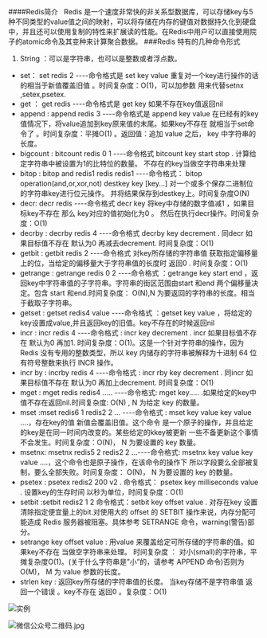 ####Redis简介
&nbsp;&nbsp;Redis 是一个速度非常快的非关系型数据库，可以存储key与5种不同类型的value值之间的映射，可以将存储在内存的键值对数据持久化到硬盘中，并且还可以使用复制的特性来扩展读的性能。在Redis中用户可以直接使用院子的atomic命令及其变种来计算聚合数据。
###Redis 特有的几种命令形式
1. String ：可以是字符串，也可以是整数或者浮点数。
- set： set redis 2   ----命令格式是 set key  value   重复对一个key进行操作的话的相当于新值覆盖旧值 。时间复杂度：O(1)，可以加参数 用来代替setnx ,setex,psetex.
- get ： get redis    ----命令格式是 get  key  如果不存在key值返回nil
- append : append redis  3  ----命令格式是 append key value  在已经有的key值情况下，将value追加到key原来值的末尾。如果key不存在 就相当于set命令了 。时间复杂度：平摊O(1) 。返回值：追加 value 之后， key 中字符串的长度。
- bigcount : bitcount redis 0 1 ----命令格式  bitcount key start stop . 计算给定字符串中被设置为1的比特位的数量。 不存在的key当做空字符串来处理 
- bitop :  bitop and redis1  redis redis1       ----命令格式： bitop operation(and,or,xor,not) destkey key [key...] 对一个或多个保存二进制位的字符串key进行位元操作。 并将结果保存到destkey上。时间复杂度O(N) 
- decr: decr redis ----命令格式  decr key 将key中存储的数字值减1 ，如果目标key不存在 那么 key对应的值初始化为0 。 然后在执行decr操作。时间复杂度：O(1)
- decrby : decrby redis 4 ----命令格式 decrby key decrement . 同decr 如果目标值不存在 默认为0  再减去decrement. 时间复杂度：O(1)
- getbit : getbit redis  2  ----命令格式 对key所存储的字符串值 获取指定偏移量上的位，当给定的偏移量大于字符串值的长度时 返回0 . 时间复杂度：O(1)
- getrange : getrange redis 0  2 ----命令格式 ：getrange key start end  ，返回key中字符串值的子字符串。字符串的街区范围由start 和end 两个偏移量决定。包含 start 和end.时间复杂度： O(N),N 为要返回的字符串的长度。相当于截取子字符串。
- getset : getset redis4 value  ----命令格式 ：getset key value  ，将给定的key设置成value,并且返回key的旧值。key不存在的时候返回nil
- incr : incr redis 4 ----命令格式 : incr key decrement . incr 如果目标值不存在 默认为0  再加1. 时间复杂度：O(1)。这是一个针对字符串的操作，因为 Redis 没有专用的整数类型，所以 key 内储存的字符串被解释为十进制 64 位有符号整数来执行 INCR 操作。
- incr by : incrby redis 4 ----命令格式 : incr rby key decrement . 同incr  如果目标值不存在 默认为0  再加上decrement. 时间复杂度：O(1)
- mget : mget redis redis4 ..... ----命令格式:  mget key..... .如果给定的key中值不存在返回nil.时间复杂度:
    O(N) , N 为给定 key 的数量。
- mset :mset redis6 1 redis2 2  ... ----命令格式 : mset key value  key value ....，存在key的值 新值会覆盖旧值。这个命令 是一个原子的操作，并且给定的key是在同一时间内改变的。某些给定的kkey被更新 一些不备更新这个事情不会发生。时间复杂度：O(N)， N 为要设置的 key 数量。
- msetnx: msetnx redis5 2 redis2 2 ...----命令格式:  msetnx key value  key value ....，这个命令也是原子操作，在该命令的操作下 所以字段要么全部被复制，要么全部失败。时间复杂度： O(N)， N 为要设置的 key 的数量。
- psetex : psetex redis2 200 v2 . 命令格式： psetex key milliseconds value . 设置key的生存时间 以秒为单位，时间复杂度：O(1)
- setbit :setbit redis2 1 2   命令格式：setbit key offset value . 对存在key 设置清除指定便宜量上的bit.对使用大的 offset 的 SETBIT 操作来说，内存分配可能造成 Redis 服务器被阻塞。具体参考 SETRANGE 命令，warning(警告)部分。
- setrange key offset value : 用value 来覆盖给定可所存储的字符串的值。如果key不存在 当做空字符串来处理。 时间复杂度 ： 对小(small)的字符串，平摊复杂度O(1)。(关于什么字符串是”小”的，请参考 APPEND 命令)否则为O(M)， M 为 value 参数的长度。
- strlen key  : 返回key所存储的字符串值的长度。 当key存储不是字符串值 返回一个错误 。key不存在 返回0 。复杂度：O(1)

![实例](https://upload-images.jianshu.io/upload_images/4237685-97df5a8f4a2ad482.png?imageMogr2/auto-orient/strip%7CimageView2/2/w/1240)

![微信公众号二维码.jpg](https://upload-images.jianshu.io/upload_images/4237685-5d0bb5924ca15a1d.jpg?imageMogr2/auto-orient/strip%7CimageView2/2/w/1240)

